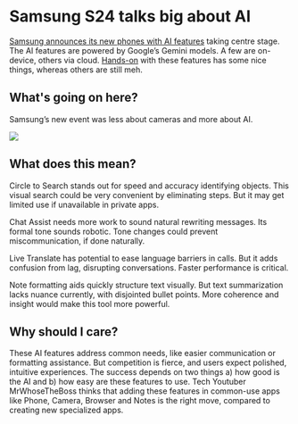 # Samsung S24 talks big about AI

[Samsung announces its new phones with AI features](https://techcrunch.com/2024/01/17/samsungs-galaxy-s24-line-arrives-with-camera-improvements-and-generative-ai-tricks/?utm_source=bensbites\&utm_medium=referral\&utm_campaign=samsung-s24-talks-big-about-ai) taking centre stage. The AI features are powered by Google’s Gemini models. A few are on-device, others via cloud. [Hands-on](https://www.engadget.com/galaxy-s24-and-s24-plus-hands-on-samsungs-ai-phones-are-here-but-with-mixed-results-180008236.html?utm_source=bensbites\&utm_medium=referral\&utm_campaign=samsung-s24-talks-big-about-ai) with these features has some nice things, whereas others are still meh.

## What's going on here?

Samsung’s new event was less about cameras and more about AI.

![](https://media.beehiiv.com/cdn-cgi/image/fit=scale-down,format=auto,onerror=redirect,quality=80/uploads/asset/file/07cc86d4-2128-46ed-9e31-4e3c7d560c5e/image.png?t=1705578116)

## What does this mean?

Circle to Search stands out for speed and accuracy identifying objects. This visual search could be very convenient by eliminating steps. But it may get limited use if unavailable in private apps.

Chat Assist needs more work to sound natural rewriting messages. Its formal tone sounds robotic. Tone changes could prevent miscommunication, if done naturally.

Live Translate has potential to ease language barriers in calls. But it adds confusion from lag, disrupting conversations. Faster performance is critical.

Note formatting aids quickly structure text visually. But text summarization lacks nuance currently, with disjointed bullet points. More coherence and insight would make this tool more powerful.

## Why should I care?

These AI features address common needs, like easier communication or formatting assistance. But competition is fierce, and users expect polished, intuitive experiences. The success depends on two things a) how good is the AI and b) how easy are these features to use. Tech Youtuber MrWhoseTheBoss thinks that adding these features in common-use apps like Phone, Camera, Browser and Notes is the right move, compared to creating new specialized apps.
